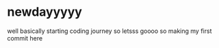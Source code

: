 # newdayyyyy
well basically starting coding journey so letsss goooo
so making my first commit here 
